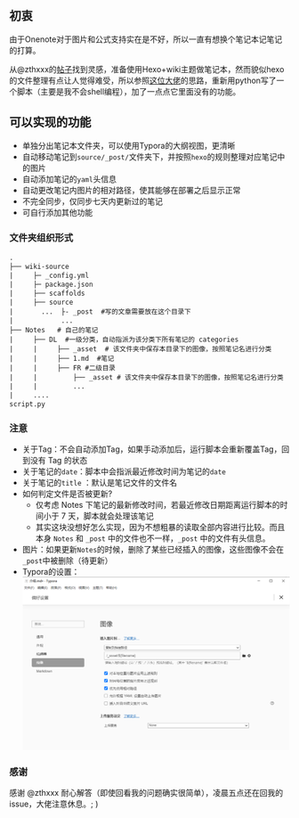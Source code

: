 ## 初衷

由于Onenote对于图片和公式支持实在是不好，所以一直有想换个笔记本记笔记的打算。

从@zthxxx的[帖子](https://www.v2ex.com/t/347176?p=2)找到灵感，准备使用Hexo+wiki主题做笔记本，然而貌似hexo的文件整理有点让人觉得难受，所以参照[这位大佬](https://noodlefighter.com/post/%E8%AE%A1%E7%AE%97%E6%9C%BA%E6%8A%80%E6%9C%AF-%E7%94%A8Hexo%E6%90%AD%E5%BB%BA%E4%B8%AA%E4%BA%BAWiki/)的思路，重新用python写了一个脚本（主要是我不会shell编程），加了一点点它里面没有的功能。

## 可以实现的功能

- 单独分出笔记本文件夹，可以使用Typora的大纲视图，更清晰
- 自动移动笔记到`source/_post/`文件夹下，并按照`hexo`的规则整理对应笔记中的图片
- 自动添加笔记的`yaml`头信息
- 自动更改笔记内图片的相对路径，使其能够在部署之后显示正常
- 不完全同步，仅同步七天内更新过的笔记
- 可自行添加其他功能

### 文件夹组织形式

```
.
├── wiki-source
|	  ├─ _config.yml
|	  ├─ package.json
|     ├── scaffolds
|     ├── source
|		...  ├- _post  #写的文章需要放在这个目录下
|			 ...
├── Notes   # 自己的笔记
|     ├── DL  #一级分类，自动指派为该分类下所有笔记的 categories  
|	  |     ├── _asset  # 该文件夹中保存本目录下的图像，按照笔记名进行分类
|     |		├── 1.md  #笔记
|	  |		├── FR #二级目录
|	  |			├── _asset # 该文件夹中保存本目录下的图像，按照笔记名进行分类
|	  |			...
|	  ....
script.py
```



###  注意

- 关于Tag：不会自动添加Tag，如果手动添加后，运行脚本会重新覆盖Tag，回到没有 Tag 的状态
- 关于笔记的`date`：脚本中会指派最近修改时间为笔记的`date`
- 关于笔记的`title` ：默认是笔记文件的文件名
- 如何判定文件是否被更新?
  - 仅考虑 Notes 下笔记的最新修改时间，若最近修改日期距离运行脚本的时间小于 7 天，脚本就会处理该笔记
  - 其实这块没想好怎么实现，因为不想粗暴的读取全部内容进行比较。而且本身 `Notes` 和 `_post` 中的文件也不一样，`_post` 中的文件有头信息。
- 图片：如果更新`Notes`的时候，删除了某些已经插入的图像，这些图像不会在`_post`中被删除（待更新）
- Typora的设置：<img src="_asset/介绍/image-20200725160144682.png" alt="image-20200725160144682"  />

### 感谢

感谢 @zthxxx 耐心解答（即使回看我的问题确实很简单），凌晨五点还在回我的issue，大佬注意休息。; )

